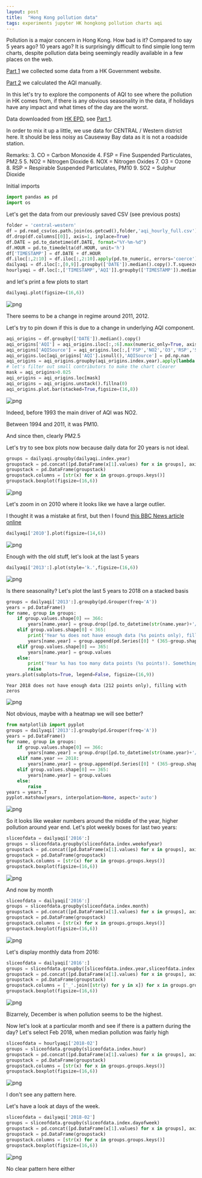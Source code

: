 ```yaml
---
layout: post
title:  "Hong Kong pollution data"
tags: experiments jupyter HK hongkong pollution charts aqi
---
```


Pollution is a major concern in Hong Kong. How bad is it? Compared to say  5 years ago? 10 years ago?
It is surprisingly difficult to find simple long term charts, despite pollution data being seemingly readily available in a few places on the web.

[Part 1](https://anil.diwi.org/exp/2018/10/28/scraping-hk-pollution-1/) we collected some data from a HK Government website.

[Part 2](https://anil.diwi.org/exp/2018/10/30/scraping-hk-pollution-2/) we calculated the AQI manually.

In this let's try to explore the components of AQI to see where the pollution in HK comes from, if there is any obvious seasonality in the data, if holidays have any impact and what times of the day are the worst.

Data downloaded from [HK EPD](https://cd.epic.epd.gov.hk/EPICDI/air/station/?lang=en), see [Part 1](https://anil.diwi.org/exp/2018/10/28/scraping-hk-pollution-1/).

In order to mix it up a little, we use data for CENTRAL / Western district here. It should be less noisy as Causeway Bay data as it is not a roadside station.

Remarks:
3. CO = Carbon Monoxide
4. FSP = Fine Suspended Particulates, PM2.5 
5. NO2 = Nitrogen Dioxide
6. NOX = Nitrogen Oxides
7. O3 = Ozone
8. RSP = Respirable Suspended Particulates, PM10
9. SO2 = Sulphur Dioxide

Initial imports

```python
import pandas as pd
import os
```

Let's get the data from our previously saved CSV (see previous posts)

```python
folder = 'central-western'
df = pd.read_csv(os.path.join(os.getcwd(),folder,'aqi_hourly_full.csv'))
df.drop(df.columns[[0]], axis=1, inplace=True)
df.DATE = pd.to_datetime(df.DATE, format="%Y-%m-%d")
df.HOUR = pd.to_timedelta(df.HOUR, unit='h')
df['TIMESTAMP'] = df.DATE + df.HOUR
df.iloc[:,2:10] = df.iloc[:,2:10].apply(pd.to_numeric, errors='coerce')
dailyaqi = df.iloc[:,[0,9]].groupby(['DATE']).median().copy().T.squeeze()
hourlyaqi = df.loc[:,['TIMESTAMP','AQI']].groupby(['TIMESTAMP']).median().copy().T.squeeze()
```

and let's print a few plots to start


```python
dailyaqi.plot(figsize=(16,6))
```

![png](../../../../assets/hkaqi/output_4_1.png)


There seems to be a change in regime around 2011, 2012.

Let's try to pin down if this is due to a change in underlying AQI component.


```python
aqi_origins = df.groupby(['DATE']).median().copy()
aqi_origins['AQI'] = aqi_origins.iloc[:,:6].max(numeric_only=True, axis = 1)
aqi_origins['AQISource'] = aqi_origins.loc[:,['FSP','NO2','O3','RSP','SO2','CO_8h','O3_8h']].eq(aqi_origins['AQI'], axis=0).apply(lambda x: ','.join(aqi_origins.columns[0:7][x==x.max()]),axis=1)
aqi_origins.loc[aqi_origins['AQI'].isnull(),'AQISource'] = pd.np.nan
aqi_origins = aqi_origins.groupby(aqi_origins.index.year).apply(lambda x: x['AQISource'].value_counts(normalize=True))
# let's filter out small contributors to make the chart clearer
mask = aqi_origins>0.025
aqi_origins = aqi_origins.loc[mask]
aqi_origins = aqi_origins.unstack().fillna(0)
aqi_origins.plot.bar(stacked=True,figsize=(16,8))
```

![png](../../../../assets/hkaqi/output_6_1.png)


Indeed, before 1993 the main driver of AQI was NO2.

Between 1994 and 2011, it was PM10.

And since then, clearly PM2.5



Let's try to see box plots now because daily data for 20 years is not ideal.


```python
groups = dailyaqi.groupby(dailyaqi.index.year)
groupstack = pd.concat([pd.DataFrame(x[1].values) for x in groups], axis=1)
groupstack = pd.DataFrame(groupstack)
groupstack.columns = [str(x) for x in groups.groups.keys()]
groupstack.boxplot(figsize=(16,6))
```

![png](../../../../assets/hkaqi/output_8_1.png)


Let's zoom in on 2010 where it looks like we have a large outlier.

I thought it was a mistake at first, but then I found [this BBC News article online](http://news.bbc.co.uk/2/hi/asia-pacific/8579495.stm)


```python
dailyaqi['2010'].plot(figsize=(14,6))
```

![png](../../../../assets/hkaqi/output_10_1.png)


Enough with the old stuff, let's look at the last 5 years


```python
dailyaqi['2013':].plot(style='k.',figsize=(16,6))
```

![png](../../../../assets/hkaqi/output_12_1.png)


Is there seasonality? Let's plot the last 5 years to 2018 on a stacked basis


```python
groups = dailyaqi['2013':].groupby(pd.Grouper(freq='A'))
years = pd.DataFrame()
for name, group in groups:
    if group.values.shape[0] == 366:
        years[name.year] = group.drop([pd.to_datetime(str(name.year)+'/02/29', format='%Y/%m/%d')]).values
    elif group.values.shape[0] < 365:
        print('Year %s does not have enough data (%s points only), filling with zeros' % (str(name.year),str(group.values.shape[0])))
        years[name.year] = group.append(pd.Series([0] * (365-group.shape[0])),ignore_index=True).values
    elif group.values.shape[0] == 365:
        years[name.year] = group.values
    else:
        print('Year %s has too many data points (%s points!). Something is wrong with the data.' % (str(name.year),str(group.values.shape[0])))
        raise
years.plot(subplots=True, legend=False, figsize=(16,9))
```

    Year 2018 does not have enough data (212 points only), filling with zeros

![png](../../../../assets/hkaqi/output_14_2.png)


Not obvious, maybe with a heatmap we will see better?


```python
from matplotlib import pyplot
groups = dailyaqi['2013':].groupby(pd.Grouper(freq='A'))
years = pd.DataFrame()
for name, group in groups:
    if group.values.shape[0] == 366:
        years[name.year] = group.drop([pd.to_datetime(str(name.year)+'/02/29', format='%Y/%m/%d')]).values
    elif name.year == 2018:
        years[name.year] = group.append(pd.Series([0] * (365-group.shape[0])),ignore_index=True).values
    elif group.values.shape[0] == 365:
        years[name.year] = group.values
    else:
        raise
years = years.T
pyplot.matshow(years, interpolation=None, aspect='auto')
```

![png](../../../../assets/hkaqi/output_16_1.png)


So it looks like weaker numbers around the middle of the year, higher pollution around year end. Let's plot weekly boxes for last two years:


```python
sliceofdata = dailyaqi['2016':]
groups = sliceofdata.groupby(sliceofdata.index.weekofyear)
groupstack = pd.concat([pd.DataFrame(x[1].values) for x in groups], axis=1)
groupstack = pd.DataFrame(groupstack)
groupstack.columns = [str(x) for x in groups.groups.keys()]
groupstack.boxplot(figsize=(16,6))
```

![png](../../../../assets/hkaqi/output_18_1.png)


And now by month


```python
sliceofdata = dailyaqi['2016':]
groups = sliceofdata.groupby(sliceofdata.index.month)
groupstack = pd.concat([pd.DataFrame(x[1].values) for x in groups], axis=1)
groupstack = pd.DataFrame(groupstack)
groupstack.columns = [str(x) for x in groups.groups.keys()]
groupstack.boxplot(figsize=(16,6))
```

![png](../../../../assets/hkaqi/output_20_1.png)


Let's display monthly data from 2016:


```python
sliceofdata = dailyaqi['2016':]
groups = sliceofdata.groupby([sliceofdata.index.year,sliceofdata.index.month])
groupstack = pd.concat([pd.DataFrame(x[1].values) for x in groups], axis=1)
groupstack = pd.DataFrame(groupstack)
groupstack.columns = ['_'.join([str(y) for y in x]) for x in groups.groups.keys()]
groupstack.boxplot(figsize=(16,6))
```

![png](../../../../assets/hkaqi/output_22_1.png)


Bizarrely, December is when pollution seems to be the highest.

Now let's look at a particular month and see if there is a pattern during the day? Let's select Feb 2018, when median pollution was fairly high


```python
sliceofdata = hourlyaqi['2018-02']
groups = sliceofdata.groupby(sliceofdata.index.hour)
groupstack = pd.concat([pd.DataFrame(x[1].values) for x in groups], axis=1)
groupstack = pd.DataFrame(groupstack)
groupstack.columns = [str(x) for x in groups.groups.keys()]
groupstack.boxplot(figsize=(16,6))
```

![png](../../../../assets/hkaqi/output_24_1.png)


I don't see any pattern here.

Let's have a look at days of the week.


```python
sliceofdata = dailyaqi['2018-02']
groups = sliceofdata.groupby(sliceofdata.index.dayofweek)
groupstack = pd.concat([pd.DataFrame(x[1].values) for x in groups], axis=1)
groupstack = pd.DataFrame(groupstack)
groupstack.columns = [str(x) for x in groups.groups.keys()]
groupstack.boxplot(figsize=(16,6))
```

![png](../../../../assets/hkaqi/output_26_1.png)


No clear pattern here either
